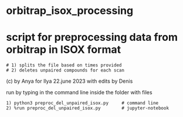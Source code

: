 # orbitrap_isox_processing

# script for preprocessing data from orbitrap in ISOX format
    # 1) splits the file based on times provided
    # 2) deletes unpaired compounds for each scan
 (c) by Anya for Ilya 22.june 2023 with edits by Denis

 run by typing in the command line inside the folder with files
 
    1) python3 preproc_del_unpaired_isox.py     # command line
    2) %run preproc_del_unpaired_isox.py        # jupyter-notebook

